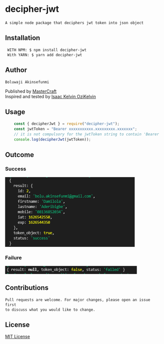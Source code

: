# decipher-jwt
    A simple node package that deciphers jwt token into json object

## Installation
     WITH NPM: $ npm install decipher-jwt
     With YARN: $ yarn add decipher-jwt

## Author
    Boluwaji Akinsefunmi
Published by [MasterCraft](https://github.com/IAmMasterCraft/) <br>
Inspired and tested by [Isaac Kelvin OziKelvin](https://github.com/ozikelvin)

## Usage
```javascript
    const { decipherJwt } = require("decipher-jwt");
    const jwtToken = "Bearer xxxxxxxxxxx.xxxxxxxxx.xxxxxxx";
    // it is not compulsory for the jwtToken string to contain 'Bearer' keyword
    console.log(decipherJwt(jwtToken));
```

## Outcome
### Success
<img src="images/success.png"> <br>
### Failure
<img src="images/failure.png">

## Contributions
    Pull requests are welcome. For major changes, please open an issue first 
    to discuss what you would like to change.

## License
[MIT License](./LICENSE)